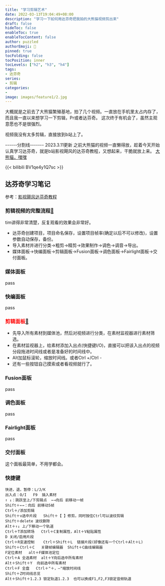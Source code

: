 ```yaml
---
title: "学习剪辑艺术"
date: 2022-03-13T19:04:49+08:00
description: "学习一下如何用达芬奇把我拍的大熊猫视频剪出来"
draft: false
hideToc: false
enableToc: true
enableTocContent: false
author: puzzled
authorEmoji: 👀
pinned: true
tocFolding: false
tocPosition: inner
tocLevels: ["h2", "h3", "h4"]
tags:
- 达芬奇
series:
- 剪辑
categories:
-
image: images/feature1/2.jpg
---
```


大概就是之前去了大熊猫繁殖基地，拍了几个视频。一直放在手机里太占内存了，而且我一直以来想学习一下剪辑，Pr或者达芬奇。
这次终于有机会了，虽然主观意愿也不是很强烈。

视频我没有太多剪辑，直接放到b站上了。

------分割线-------
2023.3.11更新
之前大熊猫的视频一直懒得放，趁着今天开始认真学习达芬奇，就是b站影视飓风的达芬奇教程，又想起来，干脆就放上来。
[大熊猫，嘿嘿](https://www.bilibili.com/video/BV1qe4y1Q7sc)

{{< bilibili BV1qe4y1Q7sc >}}

## 达芬奇学习笔记
参考：[影视飓风达芬奇教程](https://www.bilibili.com/video/BV1b7411A75j)
### 剪辑视频的完整流程[👀](https://www.bilibili.com/video/BV1B7411A7M1)
tim讲得非常清楚，反复观看的效果会非常好。
- 达芬奇创建项目，项目命名保存，设置项目帧率(确定以后不可以修改)，设置参数自动保存，备份。
- 导入素材并进行分类->粗剪->精剪->效果制作->调色->调音->导出。
- 媒体面板->快编面板->剪辑面板->Fusion面板->调色面板->Fairlight面板->交付面板。

### 媒体面板
pass

### 快编面板
pass

### <font color=red>**剪辑面板**</font>[👀](https://www.bilibili.com/video/BV1b7411A75j)
- 先导入所有素材到媒体池，然后对视频进行分类，在素材监视器进行素材筛选。
- 在素材监视器上，给素材添加入出点(快捷键I/O)，直接可以把该入出点的视频分段拖进时间线或者是准备好的时间线中。
- Alt加鼠标滚轮，缩放时间线。或者Ctrl +/Ctrl -
- 还有一些按钮自己摸索或者看视频就行了。

### Fusion面板
pass

### 调色面板
pass

### Fairlight面板
pass

### 交付面板
这个面板最简单，不用学都会。

### 快捷键
```
快进，退，暂停：L/J/K
出入点：O/I   F9  插入素材
↑ ↓：跳跃至上/下剪辑点  ←→向后 前移动一帧
Shift＋←→：向后 前移动5帧
Ctrl＋/添加剪辑
Shift＋v选中片段   Shift＋【 】修剪，同时按住Ctrl可以波纹剪辑
Shift＋delete 波纹删除
Alt＋↑↓ 上/下移动一个轨道
Ctrl＋T添加转场   Ctrl＋C复制属性，Alt＋V粘贴属性
D 关闭/启用片段
Ctrl＋R变速控制    Ctrl＋Shift＋L  链接片段(好像还有一个Ctrl＋Alt＋L)
Shift＋Ctrl＋C   关键帧编辑器  Shift＋C曲线编辑器
F定位素材   alt＋F媒体池定位
Ctrl＋A 全选素材  alt＋Y向后选中所有素材   
Alt＋Shift＋Y  向前选中所有素材
Ctrl＋F 全盘   Ctrl＋"＋，—"缩放时间线
Shift＋Z时间线总览
Alt＋Shift＋1.2.3 锁定轨道1.2.3  也可以换成F1,F2,F3锁定音频轨道
```
